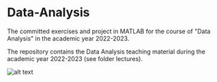 # Data-Analysis
The committed exercises and project in MATLAB for the course of "Data Analysis" in the academic year 2022-2023.

The repository contains the Data Analysis teaching material during the academic year 2022-2023 (see folder lectures).

<!-- ![alt text](https://github.com/styltopa/Data-Analysis/project/blob/main/snow_as_linear_function_of_other_variables.jpg?raw=true) -->

![alt text](./project/snow_as_linear_function_of_other_variables.jpg)
